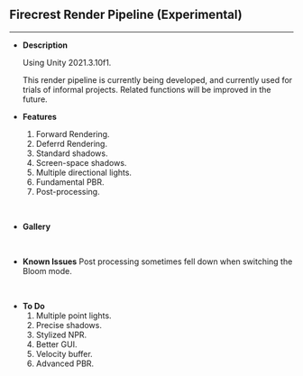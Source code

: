 ## Firecrest Render Pipeline (Experimental)

***

- **Description**

    Using Unity 2021.3.10f1.

    This render pipeline is currently being developed, and currently used for trials of informal projects. Related functions will be improved in the future.

- **Features**
    1. Forward Rendering.
    2. Deferrd Rendering.
    3. Standard shadows.
    4. Screen-space shadows.
    6. Multiple directional lights.
    7. Fundamental PBR.
    8.  Post-processing.

<br />

- **Gallery**

<br />

- **Known Issues**
    Post processing sometimes fell down when switching the Bloom mode.
   
<br />

- **To Do**
    1. Multiple point lights.
    2. Precise shadows.
    3. Stylized NPR.
    4. Better GUI.
    5. Velocity buffer.
    6. Advanced PBR.